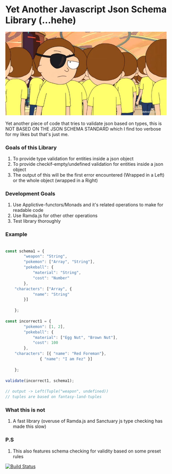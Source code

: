 # Yet Another Javascript Json Schema Library (...hehe)

![rickandmorty](https://github.com/functor-soup/yajjsl/raw/master/pic/rickandmorty.jpg)

Yet another piece of code that tries to validate json based on types,
this is NOT BASED ON THE JSON SCHEMA STANDARD which I find too verbose for my likes
but that's just me.

### Goals of this Library

1. To provide type validation for entities inside a json object
2. To provide checkif-empty/undefined validation for entities inside a json object
3. The output of this will be the first error encountered (Wrapped in a Left) or the whole object (wrapped in a Right)

### Development Goals

1. Use Applictive-functors/Monads and it's related operations  to make for readable code
2. Use Ramda.js for other other operations
3. Test library thoroughly


### Example


```javascript

const schema1 = {
        "weapon": "String",
        "pokemon": ["Array", "String"],
        "pokeball": {
            "material": "String",
            "cost": "Number"
        },
	"characters": ["Array", {
            "name": "String"
        }]

    };

const incorrect1 = {
        "pokemon": [1, 2],
        "pokeball": {
            "material": ["Egg Nut", "Brown Nut"],
            "cost": 100
        },
	"characters": [{ "name": "Red Foreman"}, 
		       { "name": "I am Fez" }]

    };

validate(incorrect1, schema1);

// output -> Left(Tuple("weapon", undefined)) 
// tuples are based on fantasy-land-tuples

```

### What this is not
1. A fast library (overuse of Ramda.js and Sanctuary js type checking has made this slow)

### P.S
1. This also features schema checking for validity based on some preset rules

[![Build Status](https://travis-ci.org/functor-soup/yajjsl.svg?branch=master)](https://travis-ci.org/functor-soup/yajjsl)
